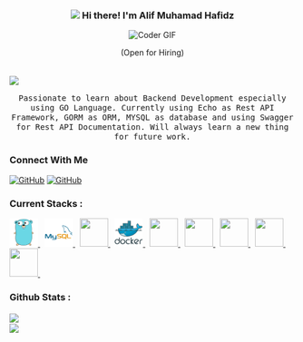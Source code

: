 <h3 align="center"><img src = "https://raw.githubusercontent.com/MartinHeinz/MartinHeinz/master/wave.gif" width = 30px> Hi there! I'm Alif Muhamad Hafidz </h3>
<div align="center">
   <img src="https://media2.giphy.com/media/ZVik7pBtu9dNS/giphy.gif" alt="Coder GIF" width="500">
   <p > (Open for Hiring)</p>
   <br>
</div>

<img src="https://komarev.com/ghpvc/?username=AlifMuhamadHafidz&&style=flat-square" align="center" />

<p align="center">
  <samp> Passionate to learn about Backend Development especially using GO Language. Currently using Echo as Rest API Framework, GORM as ORM, MYSQL as database and using Swagger for Rest API Documentation. Will always learn a new thing for future work.

  </samp>
<div align="left"> 
 
 <h3> Connect With Me </h3>
 
[![GitHub](https://img.shields.io/badge/LinkedIn-0077B5?style=for-the-badge&logo=linkedin&logoColor=white)](https://www.linkedin.com/in/alifmh23/)
[![GitHub](https://img.shields.io/badge/Gmail-D14836?style=for-the-badge&logo=gmail&logoColor=white)](mailto:alifmuhamadhafidz23@gmail.com)

</div>

### Current Stacks :

<p align="left">
<a href="https://golang.org" title="Golang"> <img src="https://raw.githubusercontent.com/devicons/devicon/master/icons/go/go-original.svg" width="50" height="50"/> </a> &nbsp
<a href="https://www.mysql.com/" title="MySQL"> <img src="https://raw.githubusercontent.com/devicons/devicon/master/icons/mysql/mysql-original-wordmark.svg" width="50" height="50"/> </a> &nbsp
<a href="https://aws.amazon.com/" title="AWS"> <img src="https://logos-world.net/wp-content/uploads/2021/08/Amazon-Web-Services-AWS-Logo-700x394.png" width="50" height="50" /> </a> &nbsp
<a href="https://www.docker.com/" title="Docker"> <img src="https://raw.githubusercontent.com/devicons/devicon/master/icons/docker/docker-original-wordmark.svg" width="50" height="50"/> </a>&nbsp
<a href="https://www.ubuntu.com/" title="Ubuntu"> <img src="https://www.vectorlogo.zone/logos/ubuntu/ubuntu-icon.svg" width="50" height="50" /> </a>&nbsp
<a href="https://github.com/features/actions" title="CI/CD"> <img src="https://assets-global.website-files.com/622642781cd7e96ac1f66807/62d82b3a7472eef551bb8009_6267c84eed07cf1b1d93f646_%250Egithub-action.png" width="50" height="50" /> </a>&nbsp
<a href="https://swagger.io/" title="Swagger"> <img src="https://vectorwiki.com/images/v21Kn__swaggerhub.svg" width="50" height="50" /> </a>&nbsp
<a href="https://postman.com" title="Postman"> <img src="https://www.vectorlogo.zone/logos/getpostman/getpostman-icon.svg" width="50" height="50"/> </a>&nbsp
<a href="https://code.visualstudio.com/" title="VSCode"> <img src="https://cdn.icon-icons.com/icons2/2107/PNG/512/file_type_vscode_icon_130084.png" width="50" height="50" /> </a>&nbsp
</p>

### Github Stats :
<div align="left"><img src="https://github-readme-stats.vercel.app/api?username=AlifMuhamadHafidz&theme=radical&show_icons=true&count_private=true" align="center" /></div> 

<div align="left"><img src="https://github-readme-stats.vercel.app/api/top-langs/?username=AlifMuhamadHafidz&theme=radical&card_width=445&layout=compact" align="center" /></div>
